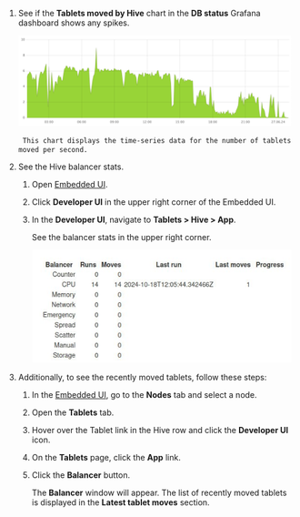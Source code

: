 1. See if the **Tablets moved by Hive** chart in the **DB status** Grafana dashboard shows any spikes.

    ![](../_assets/tablets-moved.png)

        This chart displays the time-series data for the number of tablets moved per second.

1. See the Hive balancer stats.

    1. Open [Embedded UI](../../../../../reference/embedded-ui/index.md).

    1. Click **Developer UI** in the upper right corner of the Embedded UI.

    1. In the **Developer UI**, navigate to **Tablets > Hive > App**.

        See the balancer stats in the upper right corner.

        ![cpu balancer](../_assets/cpu-balancer.jpg)

1. Additionally, to see the recently moved tablets, follow these steps:

    1. In the [Embedded UI](../../../../../reference/embedded-ui/index.md), go to the **Nodes** tab and select a node.

    1. Open the **Tablets** tab.

    1. Hover over the Tablet link in the Hive row and click the **Developer UI** icon.

    1. On the **Tablets** page, click the **App** link.

    1. Click the **Balancer** button.

        The **Balancer** window will appear. The list of recently moved tablets is displayed in the **Latest tablet moves** section.
